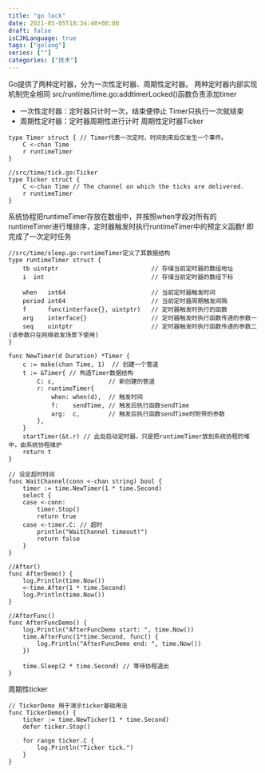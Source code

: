 ```yaml
---
title: "go lock"
date: 2021-05-05T18:34:48+08:00
draft: false
isCJKLanguage: true
tags: ["golang"]
series: [""]
categories: ["技术"]
---
```


Go提供了两种定时器，分为一次性定时器、周期性定时器。 两种定时器内部实现机制完全相同
src/runtime/time.go:addtimerLocked()函数负责添加timer

+ 一次性定时器：定时器只计时一次，结束便停止  Timer只执行一次就结束
+ 周期性定时器：定时器周期性进行计时  周期性定时器Ticker

```golang
type Timer struct { // Timer代表一次定时，时间到来后仅发生一个事件。
    C <-chan Time
    r runtimeTimer
}
```

```golang
//src/time/tick.go:Ticker
type Ticker struct {
    C <-chan Time // The channel on which the ticks are delivered.
    r runtimeTimer
}
```


系统协程把runtimeTimer存放在数组中，并按照when字段对所有的runtimeTimer进行堆排序，定时器触发时执行runtimeTimer中的预定义函数f
即完成了一次定时任务

```golang
//src/time/sleep.go:runtimeTimer定义了其数据结构
type runtimeTimer struct {
    tb uintptr                          // 存储当前定时器的数组地址
    i  int                              // 存储当前定时器的数组下标

    when   int64                        // 当前定时器触发时间
    period int64                        // 当前定时器周期触发间隔
    f      func(interface{}, uintptr)   // 定时器触发时执行的函数
    arg    interface{}                  // 定时器触发时执行函数传递的参数一
    seq    uintptr                      // 定时器触发时执行函数传递的参数二(该参数只在网络收发场景下使用)
}
```

```golang
func NewTimer(d Duration) *Timer {
    c := make(chan Time, 1)  // 创建一个管道
    t := &Timer{ // 构造Timer数据结构
        C: c,               // 新创建的管道
        r: runtimeTimer{
            when: when(d),  // 触发时间
            f:    sendTime, // 触发后执行函数sendTime
            arg:  c,        // 触发后执行函数sendTime时附带的参数
        },
    }
    startTimer(&t.r) // 此处启动定时器，只是把runtimeTimer放到系统协程的堆中，由系统协程维护
    return t
}
```


```golang
// 设定超时时间
func WaitChannel(conn <-chan string) bool {
	timer := time.NewTimer(1 * time.Second)
	select {
	case <-conn:
		timer.Stop()
		return true
	case <-timer.C: // 超时
		println("WaitChannel timeout!")
		return false
	}
}
```


```golang
//After()
func AfterDemo() {
	log.Println(time.Now())
	<-time.After(1 * time.Second)
	log.Println(time.Now())
}

```

```golang
//AfterFunc()
func AfterFuncDemo() {
	log.Println("AfterFuncDemo start: ", time.Now())
	time.AfterFunc(1*time.Second, func() {
		log.Println("AfterFuncDemo end: ", time.Now())
	})

	time.Sleep(2 * time.Second) // 等待协程退出
}

```


周期性ticker
```golang
// TickerDemo 用于演示ticker基础用法
func TickerDemo() {
	ticker := time.NewTicker(1 * time.Second)
	defer ticker.Stop()

	for range ticker.C {
		log.Println("Ticker tick.")
	}
}

```
